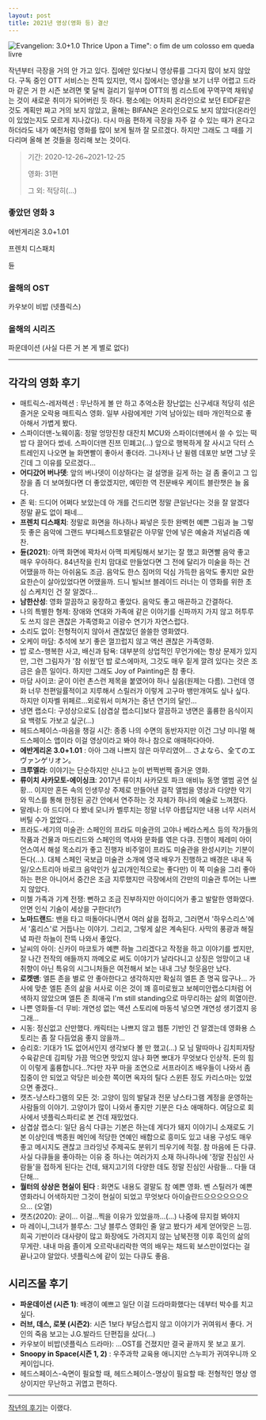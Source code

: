 ```yaml
---
layout: post
title: 2021년 영상(영화 등) 결산
---
```


![Evangelion: 3.0+1.0 Thrice Upon a Time": o fim de um colosso em queda livre](https://comunidadeculturaearte.com/wp-content/uploads/2021/08/1EAxNqdkVnp48a7NUuNBHGflowM-scaled.jpg)

작년부터 극장을 거의 안 가고 있다. 집에만 있다보니 영상류를 그다지 많이 보지 않았다. 구독 중인 OTT 서비스는 잔뜩 있지만, 역시 집에서는 영상을 보기 너무 어렵고 드라마 같은 거 한 시즌 보려면 몇 달씩 걸리기 일쑤며 OTT의 찜 리스트에 꾸역꾸역 채워넣는 것이 새로운 취미가 되어버린 듯 하다. 평소에는 어차피 온라인으로 보던 EIDF같은 것도 계획만 짜고 거의 보지 않았고, 올해는 BIFAN은 온라인으로도 보지 않았다(온라인이 있었는지도 모르게 지나갔다). 다시 마음 편하게 극장을 자주 갈 수 있는 때가 온다고 하더라도 내가 예전처럼 영화를 많이 보게 될까 잘 모르겠다. 하지만 그래도 그 때를 기다리며 올해 본 것들을 정리해 보는 것이다.

> 기간: 2020-12-26~2021-12-25
>
> 영화: 31편
>
> 그 외: 적당히(...)

### 좋았던 영화 3

에반게리온 3.0+1.01

프렌치 디스패치

듄

### 올해의 OST

카우보이 비밥 (넷플릭스)

### 올해의 시리즈

파운데이션 (사실 다른 거 본 게 별로 없다)

* * * * *

각각의 영화 후기
---------

-   매트릭스-레저렉션 : 무난하게 볼 만 하고 추억소환 장난없는 신구세대 적당히 섞은 즐거운 오락용 매트릭스 영화. 일부 사람에게만 기억 남아있는 테마 개인적으로 좋아해서 가볍게 봤다.
-   스파이더맨-노웨이홈: 정말 엉망진창 대잔치 MCU와 스파이더맨에서 쓸 수 있는 떡밥 다 끌어다 썼네. 스파이더맨 진쯔 민폐고(...) 앞으로 행복하게 잘 사시고 닥터 스트레인지 나오면 늘 화면빨이 좋아서 좋더라. 그나저나 난 윌렘 데포만 보면 그냥 웃긴데 그 이유를 모르겠다...
-   **어디갔어 버나뎃**: 앞의 버나뎃이 이상하다는 걸 설명을 길게 하는 걸 좀 줄이고 그 입장을 좀 더 보여줬다면 더 좋았겠지만, 예민한 역 전문배우 케이트 블란챗은 늘 옳다.
-   존 윅: 드디어 어쩌다 보았는데 아 개를 건드리면 정말 큰일난다는 것을 잘 알겠다 정말 끝도 없이 패네...
-   **프렌치 디스패치**: 정말로 화면을 하나하나 짜넣은 듯한 완벽헌 예쁜 그림과 늘 그렇듯 좋은 음악에 그랜드 부다페스트호텔같은 아무말 안에 넣은 예술과 저널리즘 예찬.
-   **듄(2021**): 아맥 화면에 꽉차서 아맥 피케팅해서 보기는 잘 했고 화면빨 음악 좋고 매우 우아하다. 84년작을 린치 맘대로 만들었다면 그 전에 달리가 미술을 하는 건 어땠을까 하는 아쉬움도 조금. 음악도 한스 짐머의 덕심 가득한 음악도 좋지만 요한 요한슨이 살아있었다면 어땠을까. 드니 빌뇌브 블레이드 러너는 이 영화를 위한 초심 스케치인 건 잘 알겠다...
-   **남한산성**: 영화 깔끔하고 웅장하고 좋았다. 음악도 좋고 매끈하고 간결하다.
-   나의 특별한 형제: 장애와 연대와 가족애 같은 이야기를 신파까지 가지 않고 허투루도 쓰지 않은 괜찮은 가족영화고 이광수 연기가 자연스럽다.
-   소리도 없이: 전형적이지 않아서 괜찮았던 쓸쓸한 영화였다.
-   오케이 마담: 추석에 보기 좋은 껄끄럽지 않고 액션 괜찮은 가족영화.
-   밥 로스-행복한 사고, 배신과 탐욕: 대부분의 상업적인 무언가에는 항상 문제가 있지만, 그런 그림자가 '참 쉬웠'던 밥 로스에마저, 그것도 매우 짙게 깔려 있다는 것은 조금은 슬픈 일이다. 하지만 그래도 Joy of Painting은 참 좋다.
-   마담 사이코: 굳이 이런 촌스런 제목을 붙였어야 하나 싶음(원제는 다름). 그런데 영화 너무 천편일률적이고 지루해서 스릴러가 이렇게 고구마 뱅만개여도 싶나 싶다. 하지만 이자벨 위페르...외로워서 미쳐가는 중년 연기의 달인...
-   냉면 랩소디: 구성상으로도 [삼겹살 랩소디]보다 깔끔하고 냉면은 훌륭한 음식이지요 백령도 가보고 싶군(...)
-   헤드스페이스-마음을 챙길 시간: 종종 나의 수면의 동반자지만 이건 그냥 미니멀 해드스페이스 앱이라 이걸 영상이라고 봐야 하나 참으로 애매하다아아.
-   **에반게리온 3.0+1.01** : 아아 그래 나쁘지 않은 마무리였어... さよなら、全てのエヴァンゲリオン。
-   **크루엘라**: 이야기는 단순하지만 신나고 눈이 번쩍번쩍 즐거운 영화.
-   **류이치 사카모토-에이싱크**: 2017년 류이치 사카모토 파크 애비뉴 동명 앨범 공연 실황... 이지만 혼돈 속의 인생무상 주제로 만들어낸 걸작 앨범을 영상과 다양한 악기와 믹스를 통해 한정된 공간 안에서 연주하는 것 자체가 하나의 예술로 느껴졌다.
-   말레나: 아 드디어 다 봤네 모니카 벨루치는 정말 너무 아름답지만 내용 너무 시러서 버틸 수가 없었다...
-   프라도-세기의 미술관: 스페인의 프라도 미술관의 고야나 베라스케스 등의 작가들의 작품과 건물과 마드리드와 스페인의 역사와 문화를 엮은 다큐. 진행이 제레미 아이언스여서 해설 목소리가 좋고 진행자 비주얼이 프라도 미술관을 완성시키는 기분이 든다(...). 대체 스페인 국보급 미술관 소개에 영국 배우가 진행하고 배경은 내내 독일/오스트리아 바로크 음악인가 싶고(개인적으로는 좋다만) 이 쪽 미술을 그리 좋아하는 편은 아니어서 중간은 조금 지루했지만 극장에서의 간만의 미술관 투어는 나쁘지 않았다.
-   미첼 가족과 기계 전쟁: 뻔하고 조금 진부하지만 아이디어가 좋고 발랄한 영화였다. 안면 인식 기술이 세상을 구한다!(?)
-   **노마드랜드**: 밴을 타고 떠돌아다니면서 여러 삶을 접하고, 그러면서 '하우스리스'에서 '홈리스'로 거듭나는 이야기. 그리고, 그렇게 삶은 계속된다. 사막의 풍광과 해질녘 파란 하늘이 잔뜩 나와서 좋았다.
-   날씨의 아이: 신카이 마코토가 예쁜 하늘 그리겠다고 작정을 하고 이야기를 썼지만, 잘 나간 전작의 애들까지 까메오로 써도 이야기가 날라다니고 상징은 엉망이고 내 취향이 아닌 특유의 시그니처들은 여전해서 보는 내내 그냥 헛웃음만 났다.
-   **로켓맨**: 엘튼 존을 별로 안 좋아한다고 생각하지만 확실히 엘튼 존 명곡 많구나... 가사에 맞춘 엘튼 존의 삶을 서사로 이은 것이 꽤 흥미로웠고 보헤미안랩소디처럼 어색하지 않았으며 엘튼 존 최애곡 I'm still standing으로 마무리하는 삶의 희열이란.
-   나쁜 영화들-더 무비: 개연성 없는 액션 스토리에 마동석 넣으면 개연성 생기겠지 응 그래...
-   시동: 정신없고 산만했다. 캐릭터는 나쁘지 않고 웹툰 기반인 건 알겠는데 영화용 스토리는 좀 잘 다듬었음 좋지 않을까...
-   승리호: 기대가 1도 없어서인지 생각보다 볼 만 했고(...) 모 님 말따마나 김치피자탕수육같은데 김피탕 가끔 먹으면 맛있지 않나 화면 뽀대가 무엇보다 인상적. 돈의 힘이 이렇게 훌륭합니다...?다만 자꾸 마을 조연으로 서프라이즈 배우들이 나와서 좀 집중이 안 되었고 악당은 비슷한 쪽이면 옥자의 틸다 스윈튼 정도 카리스마는 있었으면 좋겠다..
-   캣츠-냥스타그램의 모든 것: 고양이 밈의 발달과 전문 냥스타그램 계정을 운영하는 사람들의 이야기. 고양이가 많이 나와서 좋지만 기분은 다소 애매하다. 여담으로 회사에서 넷플릭스파티로 본 건데 재밌었다.
-   삼겹살 랩소디: 일단 음식 다큐는 기본은 하는데 게다가 돼지 이야기니 소재로도 기본 이상인데 백종원 메인에 적당한 연예인 배합으로 흥미도 있고 내용 구성도 매우 좋고 메시지도 괜찮고 크라잉넛 주제곡도 분위기 띄우기에 적절. 참 마음에 든 다큐.사실 다큐들을 좋아하는 이유 중 하나는 여러가지 소재 하나하나에 '정말 진심인 사람들'을 접하게 된다는 건데, 돼지고기의 다양한 데도 정말 진심인 사람들... 다들 대단해...
-   **월터의 상상은 현실이 된다** : 화면도 내용도 결말도 참 예쁜 영화. 벤 스틸러가 예쁜 영화라니 어색하지만 그것이 현실이 되었고 무엇보다 아이슬란드으으으으으으으으... (오열)
-   캣츠(2020): 굳이... 이걸...찍을 이유가 있었을까...(...) 나중에 뮤지컬 봐야지
-   마 레이니,그녀가 블루스: 그냥 블루스 영화인 줄 알고 봤다가 세게 얻어맞은 느낌. 희곡 기반이라 대사량이 많고 화장에도 가려지지 않는 남북전쟁 이후 흑인의 삶의 무게란. 내내 마음 졸이게 오르락내리락한 역의 배우는 채드윅 보스만이었다는 걸 끝나고야 알았다. 넷플릭스에 같이 있는 다큐도 좋음.

시리즈물 후기
-------

-   **파운데이션 (시즌 1)**: 배경이 예쁘고 일단 이걸 드라마화했다는 데부터 박수를 치고 싶다.
-   **러브, 데스, 로봇 (시즌2)**: 시즌 1보다 부담스럽지 않고 이야기가 귀여워서 좋다. 거인의 죽음 보고는 J.G.발라드 단편집을 샀다(...)
-   카우보이 비밥(넷플릭스 드라마): ...OST를 건졌지만 결국 끝까지 못 보고 포기.
-   **Snoopy in Space(시즌 1, 2)** : 우주과학 교육용 애니지만 스누피가 귀여우니까 오케이입니다.
-   헤드스페이스-숙면이 필요할 때, 헤드스페이스-명상이 필요할 때: 전형적인 명상 영상이지만 무난하고 귀엽고 편하다.

-----

[작년의 후기](https://cojette.github.io/movie2020/)는 이랬다.
